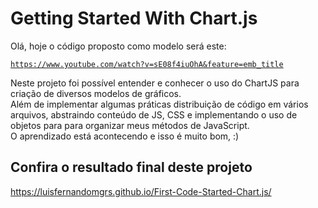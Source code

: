 <h1>Getting Started With Chart.js</h1>

<p>Olá, hoje o código proposto como modelo será este:</p>

<code>https://www.youtube.com/watch?v=sE08f4iuOhA&feature=emb_title</code>

<p>Neste projeto foi possível entender e conhecer o uso do ChartJS para criação de diversos modelos de gráficos.</br>Além de implementar algumas práticas distribuição de código em vários arquivos, abstraindo conteúdo de JS, CSS e implementando o uso de objetos para para organizar meus métodos de JavaScript.</br>O aprendizado está acontecendo e isso é muito bom, :)</p>

<h2>Confira o resultado final deste projeto</h2>

https://luisfernandomgrs.github.io/First-Code-Started-Chart.js/
